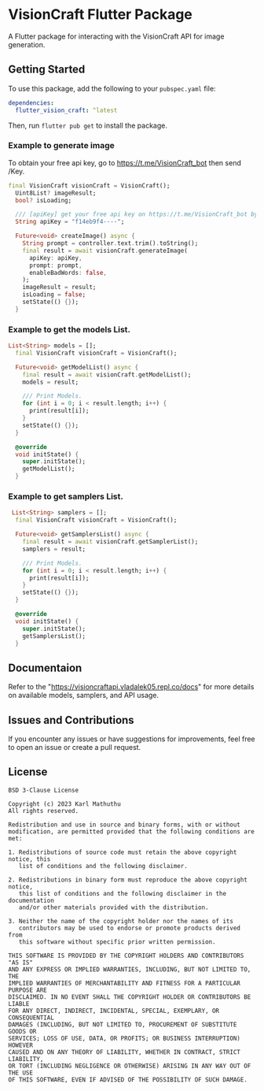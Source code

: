 # VisionCraft Flutter Package

A Flutter package for interacting with the VisionCraft API for image generation.

## Getting Started

To use this package, add the following to your `pubspec.yaml` file:

```yaml
dependencies:
  flutter_vision_craft: ^latest
  ```
Then, run ```flutter pub get``` to install the package.

### Example to generate image

To obtain your free api key, go to https://t.me/VisionCraft_bot then send /Key.

```dart
final VisionCraft visionCraft = VisionCraft();
  Uint8List? imageResult;
  bool? isLoading;

  /// [apiKey] get your free api key on https://t.me/VisionCraft_bot by sending /Key.
  String apiKey = "f14eb9f4----";

  Future<void> createImage() async {
    String prompt = controller.text.trim().toString();
    final result = await visionCraft.generateImage(
      apiKey: apiKey,
      prompt: prompt,
      enableBadWords: false,
    );
    imageResult = result;
    isLoading = false;
    setState(() {});
  }
```

### Example to get the models List.

```dart
List<String> models = [];
  final VisionCraft visionCraft = VisionCraft();

  Future<void> getModelList() async {
    final result = await visionCraft.getModelList();
    models = result;

    /// Print Models.
    for (int i = 0; i < result.length; i++) {
      print(result[i]);
    }
    setState(() {});
  }

  @override
  void initState() {
    super.initState();
    getModelList();
  }
```

### Example to get samplers List.

```dart
 List<String> samplers = [];
  final VisionCraft visionCraft = VisionCraft();

  Future<void> getSamplersList() async {
    final result = await visionCraft.getSamplerList();
    samplers = result;

    /// Print Models.
    for (int i = 0; i < result.length; i++) {
      print(result[i]);
    }
    setState(() {});
  }

  @override
  void initState() {
    super.initState();
    getSamplersList();
  }
```

## Documentaion

Refer to the "https://visioncraftapi.vladalek05.repl.co/docs" for more details on available models, samplers, and API usage.

## Issues and Contributions

If you encounter any issues or have suggestions for improvements, feel free to open an issue or create a pull request.

## License

```license
BSD 3-Clause License

Copyright (c) 2023 Karl Mathuthu
All rights reserved.

Redistribution and use in source and binary forms, with or without
modification, are permitted provided that the following conditions are met:

1. Redistributions of source code must retain the above copyright notice, this
   list of conditions and the following disclaimer.

2. Redistributions in binary form must reproduce the above copyright notice,
   this list of conditions and the following disclaimer in the documentation
   and/or other materials provided with the distribution.

3. Neither the name of the copyright holder nor the names of its
   contributors may be used to endorse or promote products derived from
   this software without specific prior written permission.

THIS SOFTWARE IS PROVIDED BY THE COPYRIGHT HOLDERS AND CONTRIBUTORS "AS IS"
AND ANY EXPRESS OR IMPLIED WARRANTIES, INCLUDING, BUT NOT LIMITED TO, THE
IMPLIED WARRANTIES OF MERCHANTABILITY AND FITNESS FOR A PARTICULAR PURPOSE ARE
DISCLAIMED. IN NO EVENT SHALL THE COPYRIGHT HOLDER OR CONTRIBUTORS BE LIABLE
FOR ANY DIRECT, INDIRECT, INCIDENTAL, SPECIAL, EXEMPLARY, OR CONSEQUENTIAL
DAMAGES (INCLUDING, BUT NOT LIMITED TO, PROCUREMENT OF SUBSTITUTE GOODS OR
SERVICES; LOSS OF USE, DATA, OR PROFITS; OR BUSINESS INTERRUPTION) HOWEVER
CAUSED AND ON ANY THEORY OF LIABILITY, WHETHER IN CONTRACT, STRICT LIABILITY,
OR TORT (INCLUDING NEGLIGENCE OR OTHERWISE) ARISING IN ANY WAY OUT OF THE USE
OF THIS SOFTWARE, EVEN IF ADVISED OF THE POSSIBILITY OF SUCH DAMAGE.
```